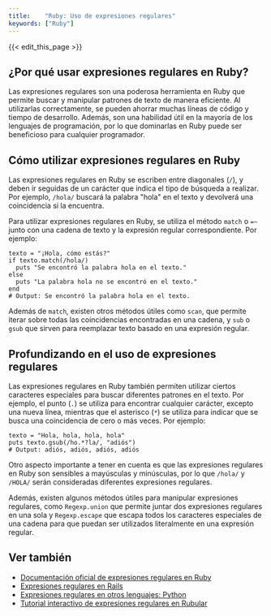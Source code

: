 ```yaml
---
title:    "Ruby: Uso de expresiones regulares"
keywords: ["Ruby"]
---
```


{{< edit_this_page >}}

## ¿Por qué usar expresiones regulares en Ruby?

Las expresiones regulares son una poderosa herramienta en Ruby que permite buscar y manipular patrones de texto de manera eficiente. Al utilizarlas correctamente, se pueden ahorrar muchas líneas de código y tiempo de desarrollo. Además, son una habilidad útil en la mayoría de los lenguajes de programación, por lo que dominarlas en Ruby puede ser beneficioso para cualquier programador.

## Cómo utilizar expresiones regulares en Ruby

Las expresiones regulares en Ruby se escriben entre diagonales (`/`), y deben ir seguidas de un carácter que indica el tipo de búsqueda a realizar. Por ejemplo, `/hola/` buscará la palabra "hola" en el texto y devolverá una coincidencia si la encuentra.

Para utilizar expresiones regulares en Ruby, se utiliza el método `match` o `=~` junto con una cadena de texto y la expresión regular correspondiente. Por ejemplo:

```
texto = "¡Hola, cómo estás?"
if texto.match(/hola/)
  puts "Se encontró la palabra hola en el texto."
else
  puts "La palabra hola no se encontró en el texto."
end
# Output: Se encontró la palabra hola en el texto.
```

Además de `match`, existen otros métodos útiles como `scan`, que permite iterar sobre todas las coincidencias encontradas en una cadena, y `sub` o `gsub` que sirven para reemplazar texto basado en una expresión regular. 

## Profundizando en el uso de expresiones regulares

Las expresiones regulares en Ruby también permiten utilizar ciertos caracteres especiales para buscar diferentes patrones en el texto. Por ejemplo, el punto (`.`) se utiliza para encontrar cualquier carácter, excepto una nueva línea, mientras que el asterisco (`*`) se utiliza para indicar que se busca una coincidencia de cero o más veces. Por ejemplo:

```
texto = "Hola, hola, hola, hola"
puts texto.gsub(/ho.*?la/, "adiós")
# Output: adiós, adiós, adiós, adiós
```

Otro aspecto importante a tener en cuenta es que las expresiones regulares en Ruby son sensibles a mayúsculas y minúsculas, por lo que `/hola/` y `/HOLA/` serán consideradas diferentes expresiones regulares.

Además, existen algunos métodos útiles para manipular expresiones regulares, como `Regexp.union` que permite juntar dos expresiones regulares en una sola y `Regexp.escape` que escapa todos los caracteres especiales de una cadena para que puedan ser utilizados literalmente en una expresión regular.

## Ver también

- [Documentación oficial de expresiones regulares en Ruby](https://ruby-doc.org/core/Regexp.html)
- [Expresiones regulares en Rails](https://guides.rubyonrails.org/v5.2/active_support_core_extensions.html#regexp)
- [Expresiones regulares en otros lenguajes: Python](https://realpython.com/regex-python/)
- [Tutorial interactivo de expresiones regulares en Rubular](https://rubular.com/)